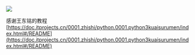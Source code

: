 ![](D:/download/youdaonote-pull-master/data/Technology/Python/python重新学习/python3快速入门/images/WEBRESOURCEaa5c78e0b5ebdd7bf61ea05a02379701image.png)

感谢王东铭的教程[https://doc.itprojects.cn/0001.zhishi/python.0001.python3kuaisurumen/index.html#/README](https://doc.itprojects.cn/0001.zhishi/python.0001.python3kuaisurumen/index.html#/README)